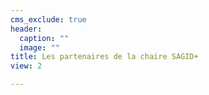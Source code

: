 ```yaml
---
cms_exclude: true
header:
  caption: ""
  image: ""
title: Les partenaires de la chaire SAGID+
view: 2

---
```

